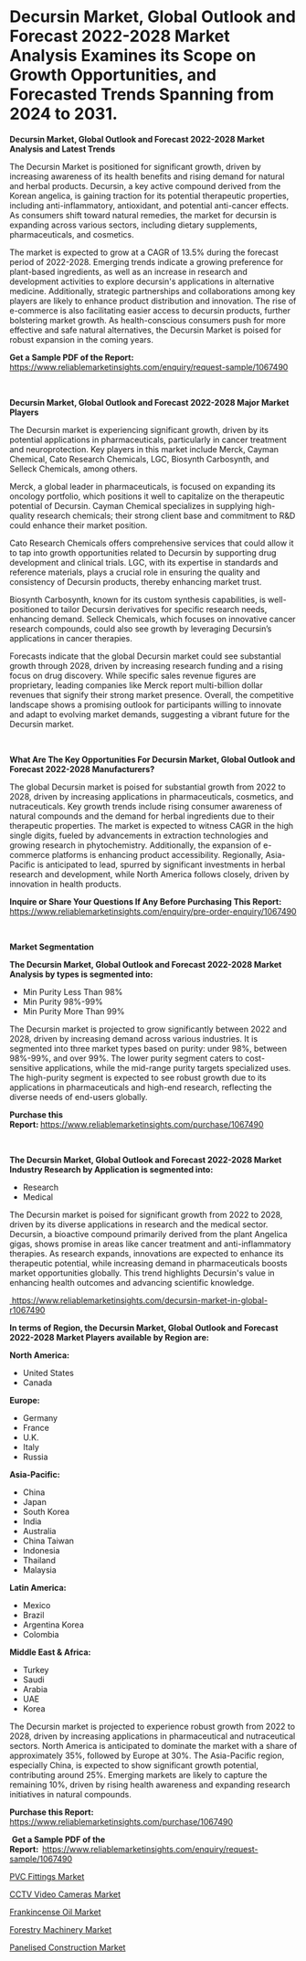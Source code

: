 <p><h1>Decursin Market, Global Outlook and Forecast 2022-2028 Market Analysis Examines its Scope on Growth Opportunities, and Forecasted Trends Spanning from 2024 to 2031.</h1></p><p><strong>Decursin Market, Global Outlook and Forecast 2022-2028 Market Analysis and Latest Trends</strong></p>
<p><p>The Decursin Market is positioned for significant growth, driven by increasing awareness of its health benefits and rising demand for natural and herbal products. Decursin, a key active compound derived from the Korean angelica, is gaining traction for its potential therapeutic properties, including anti-inflammatory, antioxidant, and potential anti-cancer effects. As consumers shift toward natural remedies, the market for decursin is expanding across various sectors, including dietary supplements, pharmaceuticals, and cosmetics.</p><p>The market is expected to grow at a CAGR of 13.5% during the forecast period of 2022-2028. Emerging trends indicate a growing preference for plant-based ingredients, as well as an increase in research and development activities to explore decursin's applications in alternative medicine. Additionally, strategic partnerships and collaborations among key players are likely to enhance product distribution and innovation. The rise of e-commerce is also facilitating easier access to decursin products, further bolstering market growth. As health-conscious consumers push for more effective and safe natural alternatives, the Decursin Market is poised for robust expansion in the coming years.</p></p>
<p><strong>Get a Sample PDF of the Report:&nbsp;</strong> <a href="https://www.reliablemarketinsights.com/enquiry/request-sample/1067490">https://www.reliablemarketinsights.com/enquiry/request-sample/1067490</a></p>
<p>&nbsp;</p>
<p><strong>Decursin Market, Global Outlook and Forecast 2022-2028 Major Market Players</strong></p>
<p><p>The Decursin market is experiencing significant growth, driven by its potential applications in pharmaceuticals, particularly in cancer treatment and neuroprotection. Key players in this market include Merck, Cayman Chemical, Cato Research Chemicals, LGC, Biosynth Carbosynth, and Selleck Chemicals, among others. </p><p>Merck, a global leader in pharmaceuticals, is focused on expanding its oncology portfolio, which positions it well to capitalize on the therapeutic potential of Decursin. Cayman Chemical specializes in supplying high-quality research chemicals; their strong client base and commitment to R&D could enhance their market position.</p><p>Cato Research Chemicals offers comprehensive services that could allow it to tap into growth opportunities related to Decursin by supporting drug development and clinical trials. LGC, with its expertise in standards and reference materials, plays a crucial role in ensuring the quality and consistency of Decursin products, thereby enhancing market trust.</p><p>Biosynth Carbosynth, known for its custom synthesis capabilities, is well-positioned to tailor Decursin derivatives for specific research needs, enhancing demand. Selleck Chemicals, which focuses on innovative cancer research compounds, could also see growth by leveraging Decursin’s applications in cancer therapies.</p><p>Forecasts indicate that the global Decursin market could see substantial growth through 2028, driven by increasing research funding and a rising focus on drug discovery. While specific sales revenue figures are proprietary, leading companies like Merck report multi-billion dollar revenues that signify their strong market presence. Overall, the competitive landscape shows a promising outlook for participants willing to innovate and adapt to evolving market demands, suggesting a vibrant future for the Decursin market.</p></p>
<p>&nbsp;</p>
<p><strong>What Are The Key Opportunities For Decursin Market, Global Outlook and Forecast 2022-2028 Manufacturers?</strong></p>
<p><p>The global Decursin market is poised for substantial growth from 2022 to 2028, driven by increasing applications in pharmaceuticals, cosmetics, and nutraceuticals. Key growth trends include rising consumer awareness of natural compounds and the demand for herbal ingredients due to their therapeutic properties. The market is expected to witness CAGR in the high single digits, fueled by advancements in extraction technologies and growing research in phytochemistry. Additionally, the expansion of e-commerce platforms is enhancing product accessibility. Regionally, Asia-Pacific is anticipated to lead, spurred by significant investments in herbal research and development, while North America follows closely, driven by innovation in health products.</p></p>
<p><strong>Inquire or Share Your Questions If Any Before Purchasing This Report:</strong> <a href="https://www.reliablemarketinsights.com/enquiry/pre-order-enquiry/1067490">https://www.reliablemarketinsights.com/enquiry/pre-order-enquiry/1067490</a></p>
<p>&nbsp;</p>
<p><strong>Market Segmentation</strong></p>
<p><strong>The Decursin Market, Global Outlook and Forecast 2022-2028 Market Analysis by types is segmented into:</strong></p>
<p><ul><li>Min Purity Less Than 98%</li><li>Min Purity 98%-99%</li><li>Min Purity More Than 99%</li></ul></p>
<p><p>The Decursin market is projected to grow significantly between 2022 and 2028, driven by increasing demand across various industries. It is segmented into three market types based on purity: under 98%, between 98%-99%, and over 99%. The lower purity segment caters to cost-sensitive applications, while the mid-range purity targets specialized uses. The high-purity segment is expected to see robust growth due to its applications in pharmaceuticals and high-end research, reflecting the diverse needs of end-users globally.</p></p>
<p><strong>Purchase this Report:&nbsp;</strong><a href="https://www.reliablemarketinsights.com/purchase/1067490">https://www.reliablemarketinsights.com/purchase/1067490</a></p>
<p>&nbsp;</p>
<p><strong>The Decursin Market, Global Outlook and Forecast 2022-2028 Market Industry Research by Application is segmented into:</strong></p>
<p><ul><li>Research</li><li>Medical</li></ul></p>
<p><p>The Decursin market is poised for significant growth from 2022 to 2028, driven by its diverse applications in research and the medical sector. Decursin, a bioactive compound primarily derived from the plant Angelica gigas, shows promise in areas like cancer treatment and anti-inflammatory therapies. As research expands, innovations are expected to enhance its therapeutic potential, while increasing demand in pharmaceuticals boosts market opportunities globally. This trend highlights Decursin's value in enhancing health outcomes and advancing scientific knowledge.</p></p>
<p><a href="https://www.reliablemarketinsights.com/decursin-market-in-global-r1067490">&nbsp;https://www.reliablemarketinsights.com/decursin-market-in-global-r1067490</a></p>
<p><strong>In terms of Region, the Decursin Market, Global Outlook and Forecast 2022-2028 Market Players available by Region are:</strong></p>
<p>
    <p> <strong> North America: </strong>
        <ul>
            <li>United States</li>
            <li>Canada</li>
        </ul>
        </p> 
    <p> <strong> Europe: </strong>
        <ul>
            <li>Germany</li>
            <li>France</li>
            <li>U.K.</li>
            <li>Italy</li>
            <li>Russia</li>
        </ul>
        </p> 
    <p> <strong> Asia-Pacific: </strong>
        <ul>
            <li>China</li>
            <li>Japan</li>
            <li>South Korea</li>
            <li>India</li>
            <li>Australia</li>
            <li>China Taiwan</li>
            <li>Indonesia</li>
            <li>Thailand</li>
            <li>Malaysia</li>
        </ul>
        </p> 
    <p> <strong> Latin America: </strong>
        <ul>
            <li>Mexico</li>
            <li>Brazil</li>
            <li>Argentina Korea</li>
            <li>Colombia</li>
        </ul>
        </p> 
    <p> <strong> Middle East & Africa: </strong>
        <ul>
            <li>Turkey</li>
            <li>Saudi</li>
            <li>Arabia</li>
            <li>UAE</li>
            <li>Korea</li>
        </ul>
    </p>
    </p>
<p><p>The Decursin market is projected to experience robust growth from 2022 to 2028, driven by increasing applications in pharmaceutical and nutraceutical sectors. North America is anticipated to dominate the market with a share of approximately 35%, followed by Europe at 30%. The Asia-Pacific region, especially China, is expected to show significant growth potential, contributing around 25%. Emerging markets are likely to capture the remaining 10%, driven by rising health awareness and expanding research initiatives in natural compounds.</p></p>
<p><strong>Purchase this Report: </strong><a href="https://www.reliablemarketinsights.com/purchase/1067490">https://www.reliablemarketinsights.com/purchase/1067490</a></p>
<p>&nbsp;<strong>Get a Sample PDF of the Report:&nbsp;&nbsp;</strong><a href="https://www.reliablemarketinsights.com/enquiry/request-sample/1067490">https://www.reliablemarketinsights.com/enquiry/request-sample/1067490</a></p>
<p><strong></strong></p>
<p><p><a href="https://www.linkedin.com/pulse/what-emerging-market-trends-pvc-fittings-detailed-overview-pwv3f?trackingId=ZMqnRIatS1WKIIDDsPjtCg%3D%3D">PVC Fittings Market</a></p><p><a href="https://www.linkedin.com/pulse/global-cctv-video-cameras-market-analysis-key-trends-oat4e?trackingId=K8oMQGA3Qt%2BqiiDSYeHt7Q%3D%3D">CCTV Video Cameras Market</a></p><p><a href="https://medium.com/@anslrtman56756/the-market-study-covers-the-frankincense-oil-market-across-various-segments-8a32fee87048">Frankincense Oil Market</a></p><p><a href="https://medium.com/@adrainratke1972/the-forestry-machinery-market-industry-provides-a-comprehensive-and-current-analysis-of-the-6103a5dbbbc8">Forestry Machinery Market</a></p><p><a href="https://issuu.com/reportprime-2/docs/panelised-construction-market-size-_0d0ca841004faf">Panelised Construction Market</a></p></p>